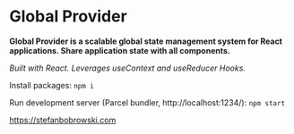 # Global Provider

**Global Provider is a scalable global state management system for React applications. Share application state with all components.**

_Built with React. Leverages useContext and useReducer Hooks._

Install packages: `npm i`

Run development server (Parcel bundler, http://localhost:1234/): `npm start`

https://stefanbobrowski.com
